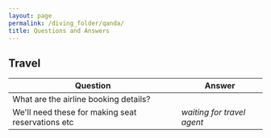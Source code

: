 ```yaml
---
layout: page
permalink: /diving_folder/qanda/
title: Questions and Answers
---
```


## Travel

| Question | Answer |
| ------------------------- | ------------------------- |
| What are the airline booking details? 
We'll need these for making seat reservations etc  | _waiting for travel agent_  |